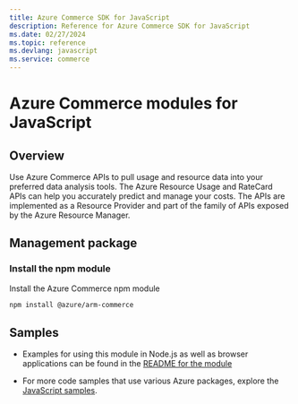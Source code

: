 ```yaml
---
title: Azure Commerce SDK for JavaScript
description: Reference for Azure Commerce SDK for JavaScript
ms.date: 02/27/2024
ms.topic: reference
ms.devlang: javascript
ms.service: commerce
---
```

# Azure Commerce modules for JavaScript

## Overview

Use Azure Commerce APIs to pull usage and resource data into your preferred data analysis tools. The Azure Resource Usage and RateCard APIs can help you accurately predict and manage your costs. The APIs are implemented as a Resource Provider and part of the family of APIs exposed by the Azure Resource Manager.

## Management package

### Install the npm module

Install the Azure Commerce npm module

```bash
npm install @azure/arm-commerce
```

## Samples

* Examples for using this module in Node.js as well as browser applications can be found in the [README for the module](https://www.npmjs.com/package/@azure/arm-commerce)

* For more code samples that use various Azure packages, explore the [JavaScript samples](https://docs.microsoft.com/samples/browse/?languages=javascript).